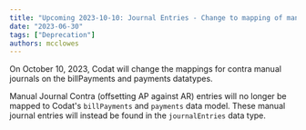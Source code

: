 ```yaml
---
title: "Upcoming 2023-10-10: Journal Entries - Change to mapping of manual contra entries"
date: "2023-06-30"
tags: ["Deprecation"]
authors: mcclowes
---
```


On October 10, 2023, Codat will change the mappings for contra manual journals on the billPayments and payments datatypes.

<!--truncate-->

Manual Journal Contra (offsetting AP against AR) entries will no longer be mapped to Codat's `billPayments` and `payments` data model. These manual journal entries will instead be found in the `journalEntries` data type.

